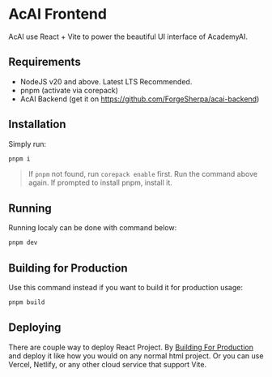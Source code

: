 # AcAI Frontend

AcAI use React + Vite to power the beautiful UI interface of AcademyAI.

## Requirements

- NodeJS v20 and above. Latest LTS Recommended.
- pnpm (activate via corepack)
- AcAI Backend (get it on https://github.com/ForgeSherpa/acai-backend)

## Installation

Simply run:

```bash
pnpm i
```

> If `pnpm` not found, run `corepack enable` first. Run the command above again. If prompted to install pnpm, install it.

## Running

Running localy can be done with command below:
```bash
pnpm dev
```

## Building for Production

Use this command instead if you want to build it for production usage:

```bash
pnpm build
```

## Deploying

There are couple way to deploy React Project. By [Building For Production](#building-for-production) and deploy it like how you would on any normal
html project. Or you can use Vercel, Netlify, or any other cloud service that support Vite.
